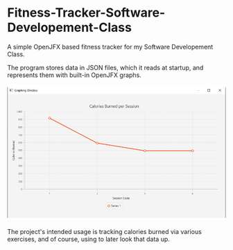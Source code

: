 # Fitness-Tracker-Software-Developement-Class
A simple OpenJFX based fitness tracker for my Software Developement Class.

The program stores data in JSON files, which it reads at startup, and represents them with built-in OpenJFX graphs.

![The generated graph](/images/grapher.png/)

The project's intended usage is tracking calories burned via various exercises, and of course, using to later look that data up.
